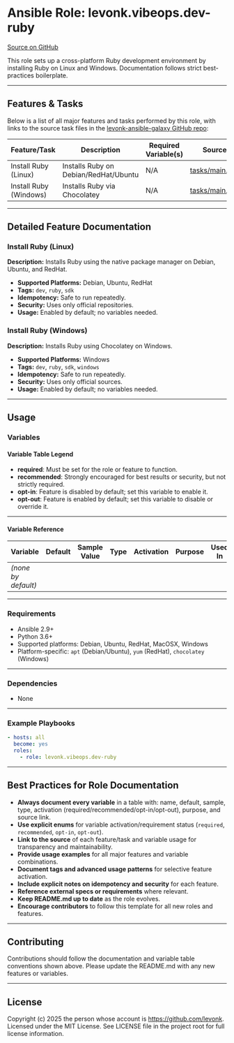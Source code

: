 # Ansible Role: levonk.vibeops.dev-ruby

[Source on GitHub](https://github.com/levonk/levonk-ansible-galaxy/tree/main/levonk/vibeops/roles/dev-ruby)

This role sets up a cross-platform Ruby development environment by installing Ruby on Linux and Windows. Documentation follows strict best-practices boilerplate.

---

## Features & Tasks

Below is a list of all major features and tasks performed by this role, with links to the source task files in the [levonk-ansible-galaxy GitHub repo](https://github.com/levonk/levonk-ansible-galaxy/tree/main/levonk/vibeops/roles/dev-ruby/tasks):

| Feature/Task                | Description                          | Required Variable(s) | Source |
|-----------------------------|--------------------------------------|----------------------|--------|
| Install Ruby (Linux)        | Installs Ruby on Debian/RedHat/Ubuntu | N/A                 | [tasks/main.yml](tasks/main.yml) |
| Install Ruby (Windows)      | Installs Ruby via Chocolatey          | N/A                 | [tasks/main.yml](tasks/main.yml) |

---

## Detailed Feature Documentation

### Install Ruby (Linux)
**Description:** Installs Ruby using the native package manager on Debian, Ubuntu, and RedHat.
- **Supported Platforms:** Debian, Ubuntu, RedHat
- **Tags:** `dev`, `ruby`, `sdk`
- **Idempotency:** Safe to run repeatedly.
- **Security:** Uses only official repositories.
- **Usage:** Enabled by default; no variables needed.

### Install Ruby (Windows)
**Description:** Installs Ruby using Chocolatey on Windows.
- **Supported Platforms:** Windows
- **Tags:** `dev`, `ruby`, `sdk`, `windows`
- **Idempotency:** Safe to run repeatedly.
- **Security:** Uses only official sources.
- **Usage:** Enabled by default; no variables needed.

---

## Usage

### Variables

#### Variable Table Legend
- **required**: Must be set for the role or feature to function.
- **recommended**: Strongly encouraged for best results or security, but not strictly required.
- **opt-in**: Feature is disabled by default; set this variable to enable it.
- **opt-out**: Feature is enabled by default; set this variable to disable or override it.

---

#### Variable Reference

| Variable | Default | Sample Value | Type | Activation | Purpose | Used In |
|----------|---------|--------------|------|------------|---------|---------|
| *(none by default)* |         |              |      |            |         |         |

---

### Requirements
- Ansible 2.9+
- Python 3.6+
- Supported platforms: Debian, Ubuntu, RedHat, MacOSX, Windows
- Platform-specific: `apt` (Debian/Ubuntu), `yum` (RedHat), `chocolatey` (Windows)

---

### Dependencies
- None

---

### Example Playbooks
```yaml
- hosts: all
  become: yes
  roles:
    - role: levonk.vibeops.dev-ruby
```

---

## Best Practices for Role Documentation

- **Always document every variable** in a table with: name, default, sample, type, activation (required/recommended/opt-in/opt-out), purpose, and source link.
- **Use explicit enums** for variable activation/requirement status (`required`, `recommended`, `opt-in`, `opt-out`).
- **Link to the source** of each feature/task and variable usage for transparency and maintainability.
- **Provide usage examples** for all major features and variable combinations.
- **Document tags and advanced usage patterns** for selective feature activation.
- **Include explicit notes on idempotency and security** for each feature.
- **Reference external specs or requirements** where relevant.
- **Keep README.md up to date** as the role evolves.
- **Encourage contributors** to follow this template for all new roles and features.

---

## Contributing

Contributions should follow the documentation and variable table conventions shown above. Please update the README.md with any new features or variables.

---

## License

Copyright (c) 2025 the person whose account is https://github.com/levonk. Licensed under the MIT License. See LICENSE file in the project root for full license information.
